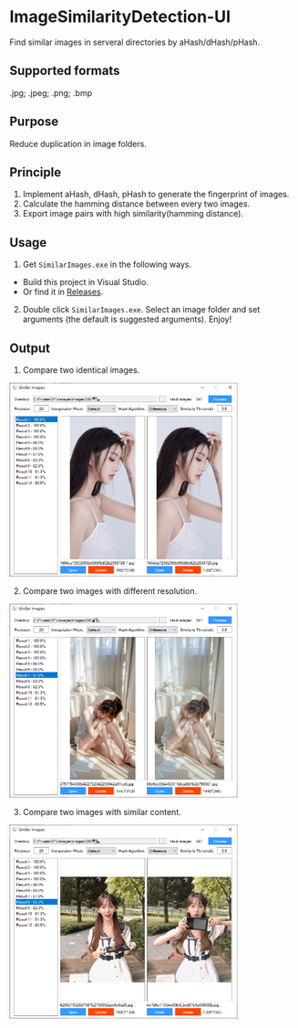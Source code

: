 # ImageSimilarityDetection-UI
Find similar images in serveral directories by aHash/dHash/pHash.

## Supported formats
.jpg; .jpeg; .png; .bmp

## Purpose 
Reduce duplication in image folders.

## Principle
1. Implement aHash, dHash, pHash to generate the fingerprint of images.
2. Calculate the hamming distance between every two images.
3. Export image pairs with high similarity(hamming distance).

## Usage
1. Get `SimilarImages.exe` in the following ways.
  - Build this project in Visual Studio.
  - Or find it in [Releases](https://github.com/Roy0309/ImageSimilarityDetection-UI/releases).
  
2. Double click `SimilarImages.exe`. Select an image folder and set arguments (the default is suggested arguments). Enjoy!

## Output
1. Compare two identical images.
<img width="400" src="Images/1.png"/>  

2. Compare two images with different resolution.
<img width="400" src="Images/2.png"/>  

3. Compare two images with similar content.
<img width="400" src="Images/3.png"/>  
